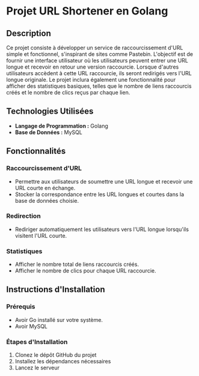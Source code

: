 # Projet URL Shortener en Golang

## Description

Ce projet consiste à développer un service de raccourcissement d'URL simple et fonctionnel, s'inspirant de sites comme Pastebin. L'objectif est de fournir une interface utilisateur où les utilisateurs peuvent entrer une URL longue et recevoir en retour une version raccourcie. Lorsque d'autres utilisateurs accèdent à cette URL raccourcie, ils seront redirigés vers l'URL longue originale. Le projet inclura également une fonctionnalité pour afficher des statistiques basiques, telles que le nombre de liens raccourcis créés et le nombre de clics reçus par chaque lien.

## Technologies Utilisées

- **Langage de Programmation :** Golang
- **Base de Données :** MySQL

## Fonctionnalités

### Raccourcissement d'URL
- Permettre aux utilisateurs de soumettre une URL longue et recevoir une URL courte en échange.
- Stocker la correspondance entre les URL longues et courtes dans la base de données choisie.

### Redirection
- Rediriger automatiquement les utilisateurs vers l'URL longue lorsqu'ils visitent l'URL courte.

### Statistiques
- Afficher le nombre total de liens raccourcis créés.
- Afficher le nombre de clics pour chaque URL raccourcie.

## Instructions d'Installation

### Prérequis
- Avoir Go installé sur votre système.
- Avoir MySQL

### Étapes d'Installation
1. Clonez le dépôt GitHub du projet
2. Installez les dépendances nécessaires
3. Lancez le serveur 


